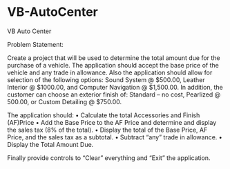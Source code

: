 # VB-AutoCenter

VB Auto Center
 
 
Problem Statement:
 
Create a project that will be used to determine the total amount due for the purchase of a vehicle.  The application should accept the base price of the vehicle and any trade in allowance.  Also the application should allow for selection of the following options:  Sound System @ $500.00, Leather Interior @ $1000.00, and Computer Navigation @ $1,500.00.  In addition, the customer can choose an exterior finish of: Standard – no cost, Pearlized @ 500.00, or Custom Detailing @ $750.00.  
 
The application should:
• Calculate the total Accessories and Finish (AF)Price
• Add the Base Price to the AF Price and determine and display the sales tax (8% of the total).
• Display the total of the Base Price, AF Price, and the sales tax as a subtotal.
• Subtract “any” trade in allowance.
• Display the Total Amount Due.
 
 
Finally provide controls to “Clear” everything and “Exit” the application.
 